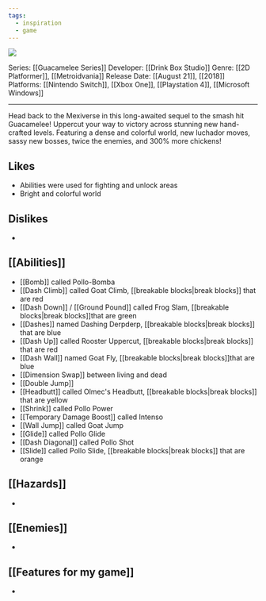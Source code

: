 ```yaml
---
tags:
  - inspiration
  - game
---
```

<img src="https://cdn2.steamgriddb.com/thumb/b69332f6eb354ca14fe70ed07e544000.jpg">

Series: [[Guacamelee Series]]
Developer: [[Drink Box Studio]]
Genre: [[2D Platformer]], [[Metroidvania]]
Release Date: [[August 21]], [[2018]]
Platforms: [[Nintendo Switch]], [[Xbox One]], [[Playstation 4]], [[Microsoft Windows]]

----

Head back to the Mexiverse in this long-awaited sequel to the smash hit Guacamelee! Uppercut your way to victory across stunning new hand-crafted levels. Featuring a dense and colorful world, new luchador moves, sassy new bosses, twice the enemies, and 300% more chickens!

## Likes
* Abilities were used for fighting and unlock areas
* Bright and colorful world


## Dislikes
* 

## [[Abilities]]
* [[Bomb]] called Pollo-Bomba
* [[Dash Climb]] called Goat Climb, [[breakable blocks|break blocks]] that are red
* [[Dash Down]] / [[Ground Pound]] called Frog Slam, [[breakable blocks|break blocks]]that are green
* [[Dashes]] named Dashing Derpderp, [[breakable blocks|break blocks]] that are blue
* [[Dash Up]] called Rooster Uppercut, [[breakable blocks|break blocks]] that are red
* [[Dash Wall]] named Goat Fly, [[breakable blocks|break blocks]]that are blue
* [[Dimension Swap]] between living and dead
* [[Double Jump]]
* [[Headbutt]] called Olmec's Headbutt, [[breakable blocks|break blocks]] that are yellow
* [[Shrink]] called Pollo Power
* [[Temporary Damage Boost]] called Intenso
* [[Wall Jump]] called Goat Jump
* [[Glide]] called Pollo Glide
* [[Dash Diagonal]] called Pollo Shot
* [[Slide]] called Pollo Slide,  [[breakable blocks|break blocks]] that are orange

## [[Hazards]]
* 

## [[Enemies]]
* 

## [[Features for my game]]
* 
